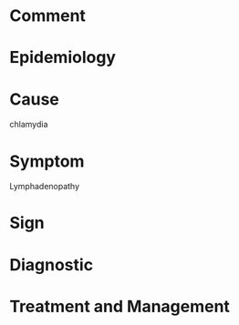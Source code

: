 # Comment

# Epidemiology

# Cause

chlamydia

# Symptom

Lymphadenopathy

# Sign

# Diagnostic

# Treatment and Management
